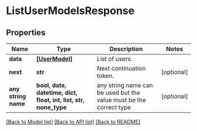 # ListUserModelsResponse


## Properties
Name | Type | Description | Notes
------------ | ------------- | ------------- | -------------
**data** | [**[UserModel]**](UserModel.md) | List of users. | 
**next** | **str** | Next continuation token. | [optional] 
**any string name** | **bool, date, datetime, dict, float, int, list, str, none_type** | any string name can be used but the value must be the correct type | [optional]

[[Back to Model list]](../README.md#documentation-for-models) [[Back to API list]](../README.md#documentation-for-api-endpoints) [[Back to README]](../README.md)


